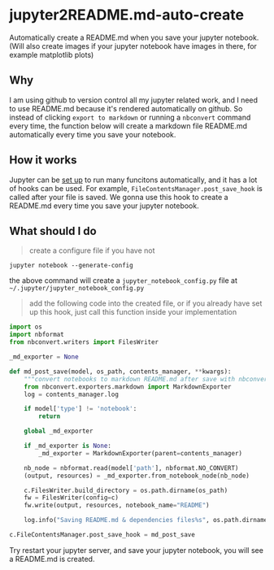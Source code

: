 # jupyter2README.md-auto-create
Automatically create a README.md when you save your jupyter notebook. (Will also create images if your jupyter notebook have images in there, for example matplotlib plots)

## Why
I am using github to version control all my jupyter related work, and I need to use README.md because it's rendered automatically on github. So instead of clicking `export to markdown` or running a `nbconvert` command every time, the function below will create a markdown file README.md automatically every time you save your notebook. 

## How it works

Jupyter can be [set up](https://jupyter-notebook.readthedocs.io/en/stable/config.html) to run many funcitons automatically, and it has a lot of hooks can be used. For example, `FileContentsManager.post_save_hook`  is called after your file is saved. We gonna use this hook to create a README.md every time you save your jupyter notebook.

## What should I do

> create a configure file if you have not
```
jupyter notebook --generate-config
```
the above command will create a `jupyter_notebook_config.py` file at `~/.jupyter/jupyter_notebook_config.py`


> add the following code into the created file, or if you already have set up this hook, just call this function inside your implementation

```python
import os
import nbformat
from nbconvert.writers import FilesWriter

_md_exporter = None

def md_post_save(model, os_path, contents_manager, **kwargs):
    """convert notebooks to markdown README.md after save with nbconvert"""
    from nbconvert.exporters.markdown import MarkdownExporter
    log = contents_manager.log

    if model['type'] != 'notebook':
        return

    global _md_exporter

    if _md_exporter is None:
        _md_exporter = MarkdownExporter(parent=contents_manager)

    nb_node = nbformat.read(model['path'], nbformat.NO_CONVERT)
    (output, resources) = _md_exporter.from_notebook_node(nb_node)

    c.FilesWriter.build_directory = os.path.dirname(os_path)
    fw = FilesWriter(config=c)
    fw.write(output, resources, notebook_name="README")

    log.info("Saving README.md & dependencies files%s", os.path.dirname(os_path))

c.FileContentsManager.post_save_hook = md_post_save
```

Try restart your jupyter server, and save your jupyter notebook, you will see a README.md is created. 
